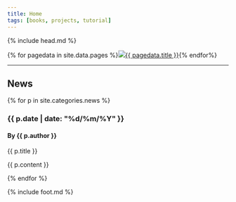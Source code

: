 ```yaml
---
title: Home
tags: [books, projects, tutorial]
---
```

{% include head.md %}

{% for pagedata in site.data.pages %}<a href="{{ pagedata.url }}"><img src="img/{{ pagedata.img }}"/>{{ pagedata.title }}</a>{% endfor%}

___

## News

{% for p in site.categories.news %}
<div class="news">

### {{ p.date | date: "%d/%m/%Y" }}

#### By {{ p.author }}

{{ p.title }}

{{ p.content }}

</div>

{% endfor %}

{% include foot.md %}